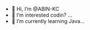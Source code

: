 - 👋 Hi, I’m @ABIN-KC
- 👀 I’m interested codin? ...
- 🌱 I’m currently learning Java...

<!---
ABIN-KC/ABIN-KC is a ✨ special ✨ repository because its `README.md` (this file) appears on your GitHub profile.
You can click the Preview link to take a look at your changes.
--->
